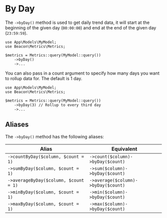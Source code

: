 # By Day

The `->byDay()` method is used to get daily trend data, it will start at the beginning of the
given day (`00:00:00`) and end at the end of the given day (`23:59:59`).

```php{5}
use App\Models\MyModel;
use Beacon\Metrics\Metrics;

$metrics = Metrics::query(MyModel::query())
    ->byDay()
    ->...
```

You can also pass in a count argument to specify how many days you want to rollup data for. The default is 1 day.

```php{5}
use App\Models\MyModel;
use Beacon\Metrics\Metrics;

$metrics = Metrics::query(MyModel::query())
    ->byDay(3) // Rollup to every third day
    ->...
```

## Aliases

The `->byDay()` method has the following aliases:

| Alias                               | Equivalent                          |
|-------------------------------------|-------------------------------------|
| `->countByDay($column, $count = 1)`   | `->count($column)->byDay($count)`   |
| `->sumByDay($column, $count = 1)`     | `->sum($column)->byDay($count)`     |
| `->averageByDay($column, $count = 1)` | `->average($column)->byDay($count)` |
| `->minByDay($column, $count = 1)`     | `->min($column)->byDay($count)`     |
| `->maxByDay($column, $count = 1)`     | `->max($column)->byDay($count)`     |
